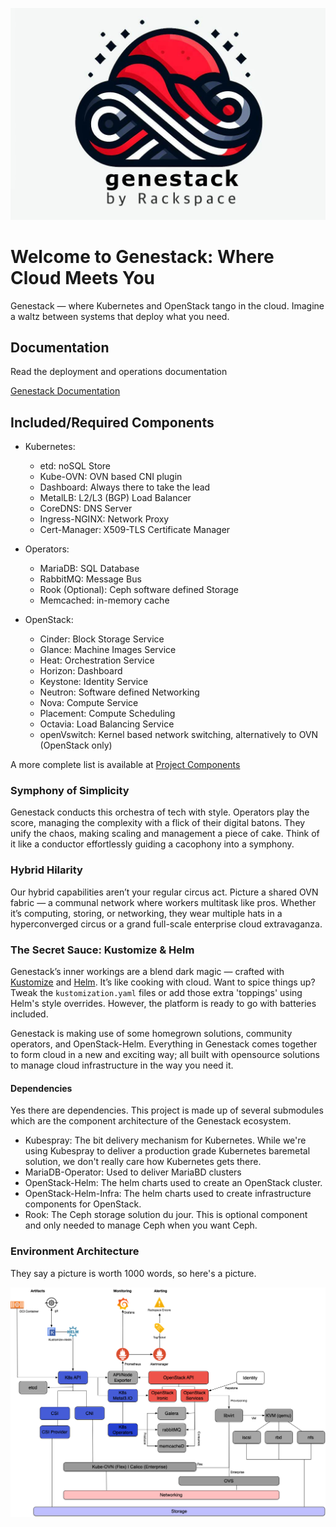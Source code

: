![Genestack](docs/assets/images/genestack.png)

# Welcome to Genestack: Where Cloud Meets You

Genestack — where Kubernetes and OpenStack tango in the cloud. Imagine a waltz between systems that deploy
what you need.

## Documentation

Read the deployment and operations documentation

[Genestack Documentation](https://rackerlabs.github.io/genestack/)

## Included/Required Components

* Kubernetes:
    * etd: noSQL Store
    * Kube-OVN: OVN based CNI plugin
    * Dashboard: Always there to take the lead
    * MetalLB: L2/L3 (BGP) Load Balancer
    * CoreDNS: DNS Server
    * Ingress-NGINX: Network Proxy
    * Cert-Manager: X509-TLS Certificate Manager

* Operators:
    * MariaDB: SQL Database
    * RabbitMQ: Message Bus
    * Rook (Optional): Ceph software defined Storage
    * Memcached: in-memory cache

* OpenStack:
    * Cinder: Block Storage Service
    * Glance: Machine Images Service
    * Heat: Orchestration Service
    * Horizon: Dashboard
    * Keystone: Identity Service
    * Neutron: Software defined Networking
    * Nova: Compute Service
    * Placement: Compute Scheduling
    * Octavia: Load Balancing Service
    * openVswitch: Kernel based network switching, alternatively to OVN (OpenStack only)

A more complete list is available at [Project Components](docs/components.md)

### Symphony of Simplicity

Genestack conducts this orchestra of tech with style. Operators play the score, managing the complexity with
a flick of their digital batons. They unify the chaos, making scaling and management a piece of cake. Think
of it like a conductor effortlessly guiding a cacophony into a symphony.


### Hybrid Hilarity

Our hybrid capabilities aren’t your regular circus act. Picture a shared OVN fabric — a communal network
where workers multitask like pros. Whether it’s computing, storing, or networking, they wear multiple
hats in a hyperconverged circus or a grand full-scale enterprise cloud extravaganza.


### The Secret Sauce: Kustomize & Helm

Genestack’s inner workings are a blend dark magic — crafted with [Kustomize](https://kustomize.io) and
[Helm](https://helm.sh). It’s like cooking with cloud. Want to spice things up? Tweak the
`kustomization.yaml` files or add those extra 'toppings' using Helm's style overrides. However, the
platform is ready to go with batteries included.

Genestack is making use of some homegrown solutions, community operators, and OpenStack-Helm. Everything
in Genestack comes together to form cloud in a new and exciting way; all built with opensource solutions
to manage cloud infrastructure in the way you need it.

#### Dependencies

Yes there are dependencies. This project is made up of several submodules which are the component
architecture of the Genestack ecosystem.

* Kubespray: The bit delivery mechanism for Kubernetes. While we're using Kubespray to deliver a production
  grade Kubernetes baremetal solution, we don't really care how Kubernetes gets there.
* MariaDB-Operator: Used to deliver MariaBD clusters
* OpenStack-Helm: The helm charts used to create an OpenStack cluster.
* OpenStack-Helm-Infra: The helm charts used to create infrastructure components for OpenStack.
* Rook: The Ceph storage solution du jour. This is optional component and only needed to manage Ceph
  when you want Ceph.

### Environment Architecture

They say a picture is worth 1000 words, so here's a picture.

![Genestack Architecture Diagram](docs/assets/images/diagram-genestack.png)
